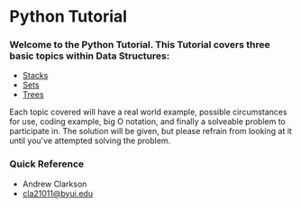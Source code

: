 # Python Tutorial

### Welcome to the Python Tutorial. This Tutorial covers three basic topics within Data Structures:
- [Stacks](1-Stack.md)
- [Sets](2-Set.md)
- [Trees](3-Tree.md)

 Each topic covered will have a real world example, possible circumstances for use, coding example, big O notation, and finally a solveable problem to participate in. The solution will be given, but please refrain from looking at it until you've attempted solving the problem.

### Quick Reference
- Andrew Clarkson
- cla21011@byui.edu